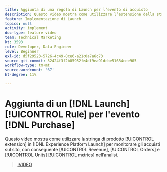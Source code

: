 ```yaml
---
title: Aggiunta di una regola di Launch per l’evento di acquisto
description: Questo video mostra come utilizzare l’estensione della stringa di prodotto in Launch per monitorare gli acquisti sul sito, con conseguente metrica Ricavo, Ordini e Unità nell’analisi.
feature: Implementazione di Launch
topics: null
activity: implement
doc-type: feature video
team: Technical Marketing
kt: 3593
role: Developer, Data Engineer
level: Beginner
exl-id: d5f29523-5726-4c49-8ce6-a21c0a7a6c73
source-git-commit: 32424f3f2b05952fe4df9ea91dcbe51684cee905
workflow-type: tm+mt
source-wordcount: '67'
ht-degree: 11%

---
```


# Aggiunta di un [!DNL Launch] [!UICONTROL Rule] per l&#39;evento [!DNL Purchase]

Questo video mostra come utilizzare la stringa di prodotto [!UICONTROL extension] in [!DNL Experience Platform Launch] per monitorare gli acquisti sul sito, con conseguente [!UICONTROL Revenue], [!UICONTROL Orders] e [!UICONTROL Units] [!UICONTROL metrics] nell’analisi.

>[!VIDEO](https://video.tv.adobe.com/v/28766/?quality=12)
